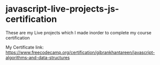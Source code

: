 # javascript-live-projects-js-certification

These are my Live projects which I made inorder to complete my course certification

My Certificate link: https://www.freecodecamp.org/certification/gibrankhantareen/javascript-algorithms-and-data-structures
